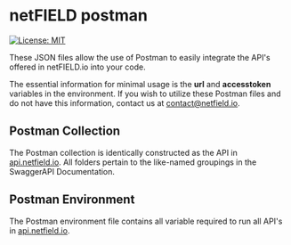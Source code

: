 # netFIELD postman

[![License: MIT](https://img.shields.io/badge/License-MIT-green.svg)](LICENSE)

These JSON files allow the use of Postman to easily integrate the API's offered in netFIELD.io into your code.

The essential information for minimal usage is the **url** and **accesstoken** variables in the environment. If you wish to utilize these Postman files and do not have this information, contact us at [contact@netfield.io](mailto:contact@netfield.io).  

## Postman Collection

The Postman collection is identically constructed as the API in [api.netfield.io](https://api.netfield.io/v1/documentation). All folders pertain to the like-named groupings in the SwaggerAPI Documentation.

## Postman Environment

The Postman environment file contains all variable required to run all API's in [api.netfield.io](https://api.netfield.io/v1/documentation).
